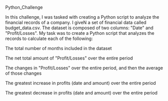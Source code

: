 Python_Challenge

In this challenge, I was tasked with creating a Python script to analyze the financial records of a company. I giveN a set of financial data called budget_data.csv. The dataset is composed of two columns: "Date" and "Profit/Losses". 
My task was to create a Python script that analyzes the records to calculate each of the following:

The total number of months included in the dataset

The net total amount of "Profit/Losses" over the entire period

The changes in "Profit/Losses" over the entire period, and then the average of those changes

The greatest increase in profits (date and amount) over the entire period

The greatest decrease in profits (date and amount) over the entire period
